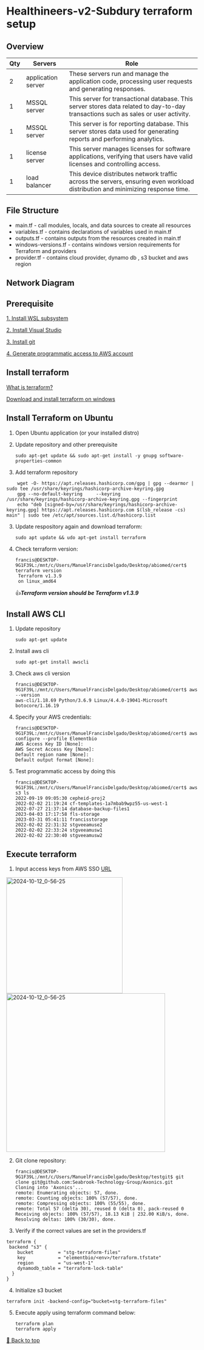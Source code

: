 # Healthineers-v2-Subdury terraform setup

## Overview 


 Qty   | Servers | Role                                                                                                  
--- | --- | ---
| 2 | application server  | These servers run and manage the application code, processing user requests and generating responses.
| 1 | MSSQL server        | This server for transactional database. This server stores data related to day-to-day transactions such as sales or user activity.
| 1  | MSSQL server        | This  server is  for reporting database. This server stores data used for generating reports and performing analytics.
| 1  | license server      | This server manages licenses for software applications, verifying that users have valid licenses and controlling access.
| 1 | load balancer       | This device distributes network traffic across the servers, ensuring even workload distribution and minimizing response time.

## File Structure

* main.tf - call modules, locals, and data sources to create all resources
* variables.tf - contains declarations of variables used in main.tf
* outputs.tf - contains outputs from the resources created in main.tf
* windows-versions.tf - contains windows version requirements for Terraform and providers
* provider.tf - contains cloud provider, dynamo db , s3 bucket  and aws region


## Network Diagram



## Prerequisite

[1. Install WSL subsystem](https://pureinfotech.com/install-windows-subsystem-linux-2-windows-10/#:~:text=To%20install%20WSL2%20on%20Windows,%E2%80%9Cwsl%20%E2%80%93update%E2%80%9D%20command.)

[2. Install Visual Studio](https://learn.microsoft.com/en-us/visualstudio/install/install-visual-studio?view=vs-2022)

[3. Install git](https://phoenixnap.com/kb/how-to-install-git-on-ubuntu)

[4. Generate programmatic access to AWS account](https://www.simplified.guide/aws/iam/create-programmatic-access-user)


## Install terraform

[What is terraform?](https://developer.hashicorp.com/terraform/intro)

[Download and install terraform on windows](https://phoenixnap.com/kb/how-to-install-terraform)


## Install Terraform on Ubuntu 

1. Open Ubuntu application (or your installed distro)
2. Update repository and other prerequisite

   `sudo apt-get update && sudo apt-get install -y gnupg software-properties-common`
    
3. Add terraform repository
```
    wget -O- https://apt.releases.hashicorp.com/gpg | gpg --dearmor | sudo tee /usr/share/keyrings/hashicorp-archive-keyring.gpg
    gpg --no-default-keyring     --keyring /usr/share/keyrings/hashicorp-archive-keyring.gpg --fingerprint
    echo "deb [signed-by=/usr/share/keyrings/hashicorp-archive-keyring.gpg] https://apt.releases.hashicorp.com $(lsb_release -cs) main" | sudo tee /etc/apt/sources.list.d/hashicorp.list
```
3. Update respository again and download terraform: 
 
   `sudo apt update && udo apt-get install terraform`
   
4. Check terraform version:  

   ```
   francis@DESKTOP-9G1F39L:/mnt/c/Users/ManuelFrancisDelgado/Desktop/abiomed/cert$ terraform version                            
    Terraform v1.3.9
    on linux_amd64
   ```
   
    :+1:<i>***Terraform version should be Terraform v1.3.9***</i>

## Install AWS CLI

1. Update repository

   `sudo apt-get update`
  
2. Install aws cli

   `sudo apt-get install awscli` 
  
3. Check aws cli version
   ```
   francis@DESKTOP-9G1F39L:/mnt/c/Users/ManuelFrancisDelgado/Desktop/abiomed/cert$ aws --version
   aws-cli/1.18.69 Python/3.6.9 Linux/4.4.0-19041-Microsoft botocore/1.16.19
   ```   
4. Specify your AWS credentials:  
   ```
   francis@DESKTOP-9G1F39L:/mnt/c/Users/ManuelFrancisDelgado/Desktop/abiomed/cert$ aws configure --profile Elementbio
   AWS Access Key ID [None]: 
   AWS Secret Access Key [None]: 
   Default region name [None]: 
   Default output format [None]: 
   ```
   
 5. Test programmatic access by doing this
   
     ```
     francis@DESKTOP-9G1F39L:/mnt/c/Users/ManuelFrancisDelgado/Desktop/abiomed/cert$ aws s3 ls
     2022-09-19 09:05:30 cepheid-proj2
     2022-02-02 21:19:24 cf-templates-1a7mbab9wpz55-us-west-1
     2022-07-27 21:37:14 database-backup-files1
     2023-04-03 17:17:58 fls-storage
     2023-03-31 05:41:11 francisstorage
     2022-02-02 22:31:32 stgveeamuse2
     2022-02-02 22:33:24 stgveeamusw1
     2022-02-02 22:30:40 stgveeamusw2
     ```
## Execute terraform

1. Input  access keys from AWS SSO [URL](https://seabrookglobal.awsapps.com/start/#/?tab=accounts)

 <p>
 
<img width="306" alt="2024-10-12_0-56-25" src="https://github.com/user-attachments/assets/b5ade166-57c6-4569-83c9-e0ffe26edb38">

<br>
<img width="418" alt="2024-10-12_0-56-25" src="https://github.com/user-attachments/assets/71a14f9b-2772-4fe1-a36b-d1cd262f1395">
</p>
   
2. Git clone repository:

   ```
   francis@DESKTOP-9G1F39L:/mnt/c/Users/ManuelFrancisDelgado/Desktop/testgit$ git clone git@github.com:Seabrook-Technology-Group/Axonics.git
   Cloning into 'Axonics'...
   remote: Enumerating objects: 57, done.
   remote: Counting objects: 100% (57/57), done.
   remote: Compressing objects: 100% (55/55), done.
   remote: Total 57 (delta 30), reused 0 (delta 0), pack-reused 0
   Receiving objects: 100% (57/57), 18.13 KiB | 232.00 KiB/s, done.
   Resolving deltas: 100% (30/30), done.
   ```

3. Verify if the correct values are set in the providers.tf

```
terraform {
 backend "s3" {
    bucket         = "stg-terraform-files"
    key            = "elementbio/<env>/terraform.tfstate"
    region         = "us-west-1"
    dynamodb_table = "terraform-lock-table"
  }
}

```
4. Initialize s3 bucket

```
terraform init -backend-config="bucket=stg-terraform-files"
```
5. Execute apply using terraform command below:

   ```
   terraform plan
   terraform apply
   ```
   
   
[🔼 Back to top](#sustaining-Elementbio-stg)
